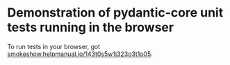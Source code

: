 # Demonstration of pydantic-core unit tests running in the browser

To run tests in your browser, got
[smokeshow.helpmanual.io/143t0s5w1j323o3t1o05](https://smokeshow.helpmanual.io/143t0s5w1j323o3t1o05/).
